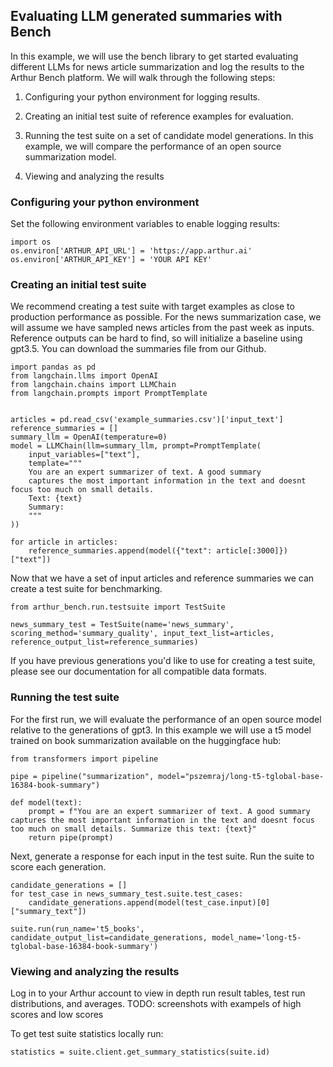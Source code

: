 ## Evaluating LLM generated summaries with Bench

In this example, we will use the bench library to get started evaluating different LLMs for news article summarization and log the results to the Arthur Bench platform. We will walk through the following steps:

1) Configuring your python environment for logging results.

2) Creating an initial test suite of reference examples for evaluation.

3) Running the test suite on a set of candidate model generations. In this example, we will compare the performance of an open source summarization model.

4) Viewing and analyzing the results

### Configuring your python environment

Set the following environment variables to enable logging results:
```
import os
os.environ['ARTHUR_API_URL'] = 'https://app.arthur.ai'
os.environ['ARTHUR_API_KEY'] = 'YOUR API KEY'
```

### Creating an initial test suite
We recommend creating a test suite with target  examples as close to production performance as possible. For the news summarization case, we will assume we have sampled news articles from the past week as inputs. Reference outputs can be hard to find, so will initialize a baseline using gpt3.5. You can download the summaries file from our Github.

```
import pandas as pd
from langchain.llms import OpenAI
from langchain.chains import LLMChain
from langchain.prompts import PromptTemplate


articles = pd.read_csv('example_summaries.csv')['input_text']
reference_summaries = []
summary_llm = OpenAI(temperature=0)
model = LLMChain(llm=summary_llm, prompt=PromptTemplate(
	input_variables=["text"],
	template="""
	You are an expert summarizer of text. A good summary 
	captures the most important information in the text and doesnt focus too much on small details.
	Text: {text}
	Summary:
	"""
))

for article in articles:
    reference_summaries.append(model({"text": article[:3000]})["text"])
```

Now that we have a set of input articles and reference summaries we can create a test suite for benchmarking.

```
from arthur_bench.run.testsuite import TestSuite

news_summary_test = TestSuite(name='news_summary', scoring_method='summary_quality', input_text_list=articles, reference_output_list=reference_summaries)
```

If you have previous generations you'd like to use for creating a test suite, please see our documentation for all compatible data formats.

### Running the test suite
For the first run, we will evaluate the performance of an open source model relative to the generations of gpt3. In this example we will use a t5 model trained on book summarization available on the huggingface hub:

```
from transformers import pipeline

pipe = pipeline("summarization", model="pszemraj/long-t5-tglobal-base-16384-book-summary")

def model(text):
    prompt = f"You are an expert summarizer of text. A good summary captures the most important information in the text and doesnt focus too much on small details. Summarize this text: {text}"
    return pipe(prompt)
```

Next, generate a response for each input in the test suite. Run the suite to score each generation.
```
candidate_generations = []
for test_case in news_summary_test.suite.test_cases:
    candidate_generations.append(model(test_case.input)[0]["summary_text"])

suite.run(run_name='t5_books', candidate_output_list=candidate_generations, model_name='long-t5-tglobal-base-16384-book-summary')
```

### Viewing and analyzing the results

Log in to your Arthur account to view in depth run result tables, test run distributions, and averages.
TODO: screenshots with exampels of high scores and low scores

To get test suite statistics locally run:
```
statistics = suite.client.get_summary_statistics(suite.id)
```